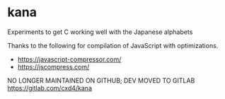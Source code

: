 # kana
Experiments to get C working well with the Japanese alphabets

Thanks to the following for compilation of JavaScript with optimizations.

* https://javascript-compressor.com/
* https://jscompress.com/

NO LONGER MAINTAINED ON GITHUB; DEV MOVED TO GITLAB
https://gitlab.com/cxd4/kana
